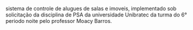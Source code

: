 sistema de controle de alugues de salas e imoveis, implementado sob solicitação da disciplina de PSA da universidade Unibratec da turma do 6° periodo noite pelo professor Moacy Barros.

